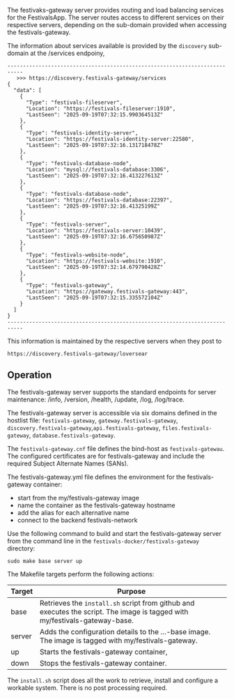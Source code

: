 The festivaks-gateway server provides routing and load balancing services for the FestivalsApp. The server routes access to different services on their respective servers, depending on the sub-domain provided when accessing the festivals-gateway.

The information about services available is provided by the `discovery` sub-domain at the /services endpoiny,
```
---------------------------------------------------------------------------
   >>> https://discovery.festivals-gateway/services
{
  "data": [
    {
      "Type": "festivals-fileserver",
      "Location": "https://festivals-fileserver:1910",
      "LastSeen": "2025-09-19T07:32:15.990364513Z"
    },
    {
      "Type": "festivals-identity-server",
      "Location": "https://festivals-identity-server:22580",
      "LastSeen": "2025-09-19T07:32:16.131718478Z"
    },
    {
      "Type": "festivals-database-node",
      "Location": "mysql://festivals-database:3306",
      "LastSeen": "2025-09-19T07:32:16.413227613Z"
    },
    {
      "Type": "festivals-database-node",
      "Location": "https://festivals-database:22397",
      "LastSeen": "2025-09-19T07:32:16.41325199Z"
    },
    {
      "Type": "festivals-server",
      "Location": "https://festivals-server:10439",
      "LastSeen": "2025-09-19T07:32:16.675650987Z"
    },
    {
      "Type": "festivals-website-node",
      "Location": "https://festivals-website:1910",
      "LastSeen": "2025-09-19T07:32:14.679790428Z"
    },
    {
      "Type": "festivals-gateway",
      "Location": "https://gateway.festivals-gateway:443",
      "LastSeen": "2025-09-19T07:32:15.335572104Z"
    }
  ]
}
---------------------------------------------------------------------------
```

This information is maintained by the respective servers when they post to
```
https://discovery.festivals-gateway/loversear

```
## Operation
The festivals-gateway server supports the standard endpoints for server maintenance: /info, /version, /health, /update, /log, /log/trace. 

The festivals-gateway server is accessible via six domains defined in the hostlist file: `festivals-gateway`, `gateway.festivals-gateway`, `discovery.festivals-gateway`,`api.festivals-gateway`, `files.festivals-gateway`, `database.festivals-gateway`.

The `festivals-gateway.cnf` file defines the bind-host as `festivals-gatewau`. The configured certificates are for festivals-gateway and include the required Subject Alternate Names (SANs).

The festivals-gateway.yml file defines the environment for the festivals-gateway container:
* start from the my/festivals-gateway image
* name the container as the festivals-gateway hostname
* add the alias for each alternative name
* connect to the backend festivals-network

Use the following command to build and start the festivals-gateway server from the command line in the `festivals-docker/festivals-gateway` directory:
```
sudo make base server up
```

The Makefile targets perform the following actions:

| Target | Purpose |
| --- | --- |
| base | Retrieves the `install.sh` script from github and executes the script. The image is tagged with my/festivals-gateway-base. |
| server | Adds the configuration details to the ...-base image. The image is tagged with my/festivals-gateway. |
| up | Starts the festivals-gateway container, |
| down | Stops the festivals-gateway container. |

The `install.sh` script does all the work to retrieve, install and configure a workable system. There is no post processing required.